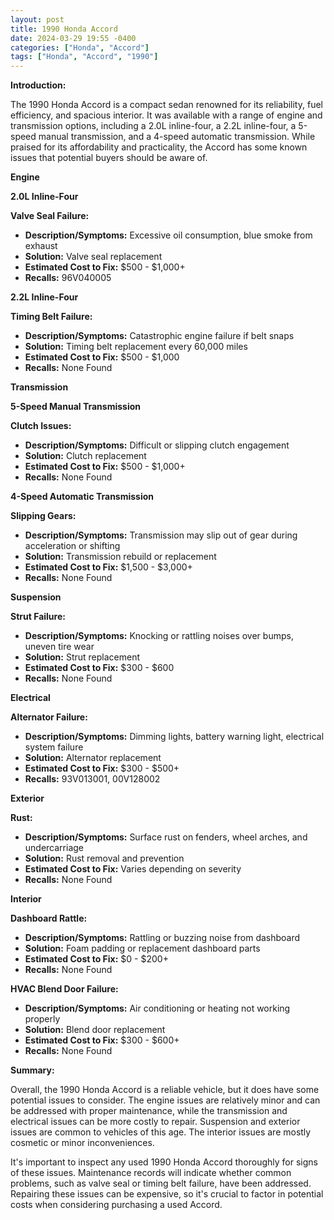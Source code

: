 ```yaml
---
layout: post
title: 1990 Honda Accord
date: 2024-03-29 19:55 -0400
categories: ["Honda", "Accord"]
tags: ["Honda", "Accord", "1990"]
---
```

**Introduction:**

The 1990 Honda Accord is a compact sedan renowned for its reliability, fuel efficiency, and spacious interior. It was available with a range of engine and transmission options, including a 2.0L inline-four, a 2.2L inline-four, a 5-speed manual transmission, and a 4-speed automatic transmission. While praised for its affordability and practicality, the Accord has some known issues that potential buyers should be aware of.

**Engine**

**2.0L Inline-Four**

**Valve Seal Failure:**
* **Description/Symptoms:** Excessive oil consumption, blue smoke from exhaust
* **Solution:** Valve seal replacement
* **Estimated Cost to Fix:** $500 - $1,000+
* **Recalls:** 96V040005

**2.2L Inline-Four**

**Timing Belt Failure:**
* **Description/Symptoms:** Catastrophic engine failure if belt snaps
* **Solution:** Timing belt replacement every 60,000 miles
* **Estimated Cost to Fix:** $500 - $1,000
* **Recalls:** None Found

**Transmission**

**5-Speed Manual Transmission**

**Clutch Issues:**
* **Description/Symptoms:** Difficult or slipping clutch engagement
* **Solution:** Clutch replacement
* **Estimated Cost to Fix:** $500 - $1,000+
* **Recalls:** None Found

**4-Speed Automatic Transmission**

**Slipping Gears:**
* **Description/Symptoms:** Transmission may slip out of gear during acceleration or shifting
* **Solution:** Transmission rebuild or replacement
* **Estimated Cost to Fix:** $1,500 - $3,000+
* **Recalls:** None Found

**Suspension**

**Strut Failure:**
* **Description/Symptoms:** Knocking or rattling noises over bumps, uneven tire wear
* **Solution:** Strut replacement
* **Estimated Cost to Fix:** $300 - $600
* **Recalls:** None Found

**Electrical**

**Alternator Failure:**
* **Description/Symptoms:** Dimming lights, battery warning light, electrical system failure
* **Solution:** Alternator replacement
* **Estimated Cost to Fix:** $300 - $500+
* **Recalls:** 93V013001, 00V128002

**Exterior**

**Rust:**
* **Description/Symptoms:** Surface rust on fenders, wheel arches, and undercarriage
* **Solution:** Rust removal and prevention
* **Estimated Cost to Fix:** Varies depending on severity
* **Recalls:** None Found

**Interior**

**Dashboard Rattle:**
* **Description/Symptoms:** Rattling or buzzing noise from dashboard
* **Solution:** Foam padding or replacement dashboard parts
* **Estimated Cost to Fix:** $0 - $200+
* **Recalls:** None Found

**HVAC Blend Door Failure:**
* **Description/Symptoms:** Air conditioning or heating not working properly
* **Solution:** Blend door replacement
* **Estimated Cost to Fix:** $300 - $600+
* **Recalls:** None Found

**Summary:**

Overall, the 1990 Honda Accord is a reliable vehicle, but it does have some potential issues to consider. The engine issues are relatively minor and can be addressed with proper maintenance, while the transmission and electrical issues can be more costly to repair. Suspension and exterior issues are common to vehicles of this age. The interior issues are mostly cosmetic or minor inconveniences.

It's important to inspect any used 1990 Honda Accord thoroughly for signs of these issues. Maintenance records will indicate whether common problems, such as valve seal or timing belt failure, have been addressed. Repairing these issues can be expensive, so it's crucial to factor in potential costs when considering purchasing a used Accord.
